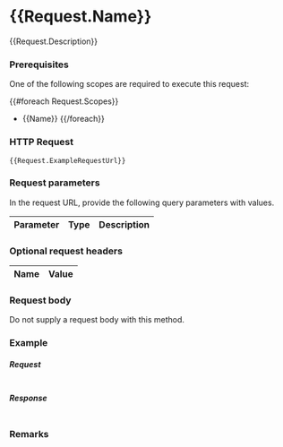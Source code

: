 # {{Request.Name}}

{{Request.Description}}

### Prerequisites

One of the following scopes are required to execute this request:

{{#foreach Request.Scopes}}
* {{Name}}
{{/foreach}}

### HTTP Request

```
{{Request.ExampleRequestUrl}}
```
### Request parameters

In the request URL, provide the following query parameters with values.

| Parameter | Type | Description |
|:----------|:-----|:------------|

### Optional request headers

| Name | Value |
|:-----|:------|

### Request body

Do not supply a request body with this method.

### Example

##### Request

```http
```

##### Response

```http
```

### Remarks